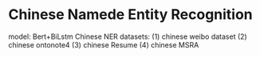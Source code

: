Chinese Namede Entity Recognition
===
model: Bert+BiLstm
Chinese NER datasets: 
(1)  chinese weibo dataset
(2)  chinese ontonote4
(3)  chinese Resume
(4)  chinese MSRA
